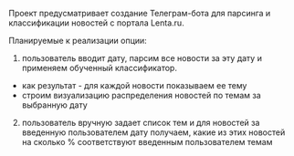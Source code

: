 Проект предусматривает создание Телеграм-бота для парсинга и классификации новостей с портала Lenta.ru.

Планируемые к реализации опции:

1. пользователь вводит дату, парсим все новости за эту дату и применяем обученный классификатор.
- как результат - для каждой новости показываем ее тему
- строим визуализацию распределения новостей по темам за выбранную дату

2. пользователь вручную задает список тем и для новостей за введенную пользователем дату получаем, какие из этих новостей на сколько % соответствуют введенным пользователем темам